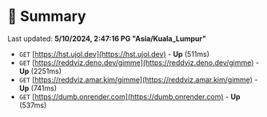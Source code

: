 # 📖 Summary
Last updated: **5/10/2024, 2:47:16 PG "Asia/Kuala_Lumpur"**

- `GET` [https://hst.ujol.dev](https://hst.ujol.dev) - **Up** (511ms)
- `GET` [https://reddviz.deno.dev/gimme](https://reddviz.deno.dev/gimme) - **Up** (2251ms)
- `GET` [https://reddviz.amar.kim/gimme](https://reddviz.amar.kim/gimme) - **Up** (741ms)
- `GET` [https://dumb.onrender.com](https://dumb.onrender.com) - **Up** (537ms)
